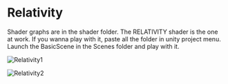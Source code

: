 # Relativity

Shader graphs are in the shader folder. The RELATIVITY shader is the one at work. If you wanna play with it, paste all the folder in unity project menu. Launch the BasicScene in the Scenes folder and play with it.



![Relativity1](https://github.com/user-attachments/assets/102307c6-ee71-40b5-afed-ac0f7db9018e)


![Relativity2](https://github.com/user-attachments/assets/f75c032f-7d9f-46a3-a312-2536ca6cae85)

